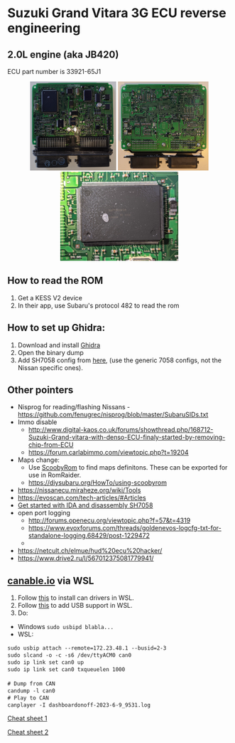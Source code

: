 
# Suzuki Grand Vitara 3G ECU reverse engineering

## 2.0L engine (aka JB420)
ECU part number is 33921-65J1
<center>
<img src = "img/top.jpg" height ="200" alt="33921-65J1 top view"/>
<img src = "img/bottom.jpg" height ="200" alt="33921-65J1 bottom view"/>
<img src = "img/64F7058F80.jpg" height ="200" alt="33921-65J1 MCU 64F7058F80 ciew"/>
</center>


## How to read the ROM

1. Get a KESS V2 device
2. In their app, use Subaru's protocol 482 to read the rom

## How to set up Ghidra:

1. Download and install [Ghidra](https://github.com/NationalSecurityAgency/ghidra)
2. Open the binary dump
3. Add SH7058 config from [here](https://github.com/fenugrec/nissutils/blob/master/ghidra_helpers/README.md#using), (use the generic 7058 configs, not the Nissan specific ones).

## Other pointers

* Nisprog for reading/flashing Nissans - https://github.com/fenugrec/nisprog/blob/master/SubaruSIDs.txt
* Immo disable 
    * http://www.digital-kaos.co.uk/forums/showthread.php/168712-Suzuki-Grand-vitara-with-denso-ECU-finaly-started-by-removing-chip-from-ECU
    * https://forum.carlabimmo.com/viewtopic.php?t=19204
* Maps change:
    * Use [ScoobyRom](https://github.com/dschultzca/ScoobyRom) to find maps definitons. These can be exported for use in RomRaider.
    * https://diysubaru.org/HowTo/using-scoobyrom
* https://nissanecu.miraheze.org/wiki/Tools
* https://evoscan.com/tech-articles/#Articles
* [Get started with IDA and disassembly SH7058](https://www.romraider.com/forum/viewtopic.php?f=25&t=6303)
* open port logging
   * http://forums.openecu.org/viewtopic.php?f=57&t=4319
   * https://www.evoxforums.com/threads/goldenevos-logcfg-txt-for-standalone-logging.68429/post-1229472
   * 
* https://netcult.ch/elmue/hud%20ecu%20hacker/
* https://www.drive2.ru/l/567012375081779941/

## [canable.io](https://canable.io/getting-started.html) via WSL

1. Follow [this](https://www.reddit.com/r/CarHacking/comments/ot3gjf/socketcancanutils_on_windows/) to install can drivers in WSL.
2. Follow [this](https://github.com/rpasek/usbip-wsl2-instructions/blob/master/README.md#adding-usb-support-to-wsl-linux) to add USB support in WSL.
3. Do:
* Windows `sudo usbipd blabla...`
* WSL:
```
sudo usbip attach --remote=172.23.48.1 --busid=2-3
sudo slcand -o -c -s6 /dev/ttyACM0 can0
sudo ip link set can0 up
sudo ip link set can0 txqueuelen 1000

# Dump from CAN
candump -l can0
# Play to CAN
canplayer -I dashboardonoff-2023-6-9_9531.log
```
[Cheat sheet 1](https://gist.github.com/malefs/497ffe2afc1d4738cd46c0a7d3ca1b16#socketcan-ip-link---device-configuration-and-dumping-the-stream)

[Cheat sheet 2](https://medium.com/@yogeshojha/car-hacking-101-practical-guide-to-exploiting-can-bus-using-instrument-cluster-simulator-part-ee998570758)
